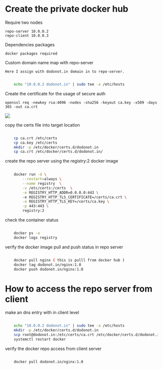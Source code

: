 # Create the private docker hub


Require two nodes

    repo-server 10.0.0.2
    repo-client 10.0.0.3

Dependencies packages

    docker packages required

Custom domain name map with repo-server

    Here I assign with dodonot.in domain in to repo-server.

```sh

    echo "10.0.0.2 dodonot.in" | sudo tee -a /etc/hosts

```

Create the certificate for the usage of secure auth 

    openssl req -newkey rsa:4096 -nodes -sha256 -keyout ca.key -x509 -days 365 -out ca.crt

![](cert.png)


copy the certs file into target location

```sh

    cp ca.crt /etc/certs
    cp ca.key /etc/certs
    mkdir -p /etc/docker/certs.d/dodonot.in
    cp ca.crt /etc/docker/certs.d/dodonot.in/
```

create the repo server using the registry:2 docker image

```sh
    
    docker run -d \
        --restart=always \
        --name registry  \
        -v /etc/certs:/certs  \
        -e REGISTRY_HTTP_ADDR=0.0.0.0:443 \  
        -e REGISTRY_HTTP_TLS_CERTIFICATE=/certs/ca.crt \
        -e REGISTRY_HTTP_TLS_KEY=/certs/ca.key \
        -p 443:443 \
        registry:2

```

check the container status

```sh

    docker ps -a
    docker logs registry

```

verify the docker image pull and push status in repo server

```sh

    docker pull nginx ( this is pulll from docker hub )
    docker tag dodonot.in/nginx:1.0
    docker push dodonot.in/nginx:1.0

```

# How to access the repo server from client

make an dns entry with in client level

```sh

    echo "10.0.0.2 dodonot.in" | sudo tee -a /etc/hosts
    mkdir -p /etc/docker/certs.d/dodonot.in
    scp root@dodonot.in:/etc/certs/ca.crt /etc/docker/certs.d/dodonot.in/
    systemctl restart docker

```
verify the docker repo access from client server

```sh

    docker pull dodonot.in/nginx:1.0

```
